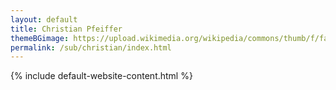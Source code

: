 ```yaml
---
layout: default
title: Christian Pfeiffer
themeBGimage: https://upload.wikimedia.org/wikipedia/commons/thumb/f/fa/The_wooden_Christian_cross_on_the_Areopagus_on_29_June_2020.jpg/2560px-The_wooden_Christian_cross_on_the_Areopagus_on_29_June_2020.jpg
permalink: /sub/christian/index.html
---
```

{% include default-website-content.html %}
